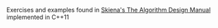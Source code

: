 Exercises and examples found in [Skiena's The Algorithm Design Manual](http://www.algorist.com/)
implemented in C++11
